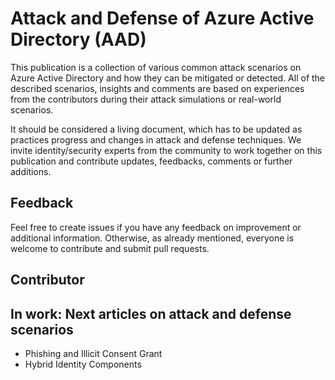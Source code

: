 # Attack and Defense of Azure Active Directory (AAD)
This publication is a collection of various common attack scenarios on Azure Active Directory and how they can be mitigated or detected.
All of the described scenarios, insights and comments are based on experiences from the contributors during their attack simulations or real-world scenarios.

It should be considered a living document, which has to be updated as practices progress and changes in attack and defense techniques.
We invite identity/security experts from the community to work together on this publication and contribute updates, feedbacks, comments or further additions.

## Feedback
Feel free to create issues if you have any feedback on improvement or additional information.
Otherwise, as already mentioned, everyone is welcome to contribute and submit pull requests.

## Contributor

## In work: Next articles on attack and defense scenarios
- Phishing and Illicit Consent Grant
- Hybrid Identity Components